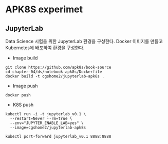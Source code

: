 # APK8S experimet

## JupyterLab
Data Science 시험을 위한 JupyterLab 환경을 구성한다. 
Docker 이미지를 만들고 Kubernetes에 배포하여 환경을 구성한다. 

- Image build
```
git clone https://github.com/apk8s/book-source
cd chapter-04/ds/notebook-apk8s/Dockerfile
docker build -t cgshome2/jupyterlab-apk8s .
```
- Image push
```
docker push
```
- K8S push
```
kubectl run -i -t jupyterlab_v0.1 \
  --restart=Never --rm=true \
  --env="JUPYTER_ENABLE_LAB=yes" \
  --image=cgshome2/jupyterlab-apk8s
  
kubectl port-forward jupyterlab_v0.1 8888:8888 
```

